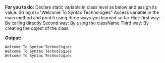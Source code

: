 **For you to do:**
Declare static variable in class level as below and assign its value:
String ss="Welcome To Syntax Technologies"
Access variable in the main method and print it using three ways you learned so far
Hint:
first way: By calling directly
Second way: By using the className
Third way: By creating the object of the class


**Output:**

```
Welcome To Syntax Technologies
Welcome To Syntax Technologies
Welcome To Syntax Technologies

```